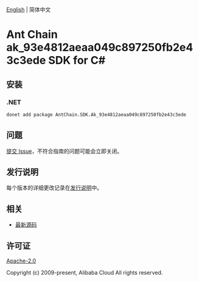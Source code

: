 [English](README.md) | 简体中文

# Ant Chain ak_93e4812aeaa049c897250fb2e43c3ede SDK for C#

## 安装

### .NET

```bash
donet add package AntChain.SDK.Ak_93e4812aeaa049c897250fb2e43c3ede
```

## 问题

[提交 Issue](https://github.com/alipay/antchain-openapi-prod-sdk/issues/new)，不符合指南的问题可能会立即关闭。

## 发行说明

每个版本的详细更改记录在[发行说明](./ChangeLog.txt)中。

## 相关

* [最新源码](https://github.com/antchain-openapi-prod-sdk)

## 许可证

[Apache-2.0](http://www.apache.org/licenses/LICENSE-2.0)

Copyright (c) 2009-present, Alibaba Cloud All rights reserved.
